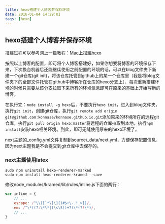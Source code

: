```yaml
---
title: hexo搭建个人博客并保存环境
date: 2018-01-04 14:29:01
tags: [hexo]
---
```


## hexo搭建个人博客并保存环境
搭建过程可以参考网上一篇教程：[Mac上搭建hexo](https://www.jianshu.com/p/17d32db14aa6)

按照以上博客的配置，即可将个人博客搭建好，如果你想要将博客的环境保存下来，下次换台机器后还能继续使用之前配置的环境的话，可以在blog文件夹下新建一个git仓库(git init)，将该仓库托管到github上的某一个仓库里（我是将blog文件夹下的全部文件托管在github中博客所在仓库的hexo分支上），每次重新搭建环境的时候只需要从该分支拉取下来所有的环境信息即可在原来的基础上开始写新的博客。

在执行完：```node install -g hexo```后，不要执行```hexo init```，进入到blog文件夹，执行`git init`，创建git仓库，执行`git remote add origin git@github.com:konnase/konnase.github.io.git`添加原来的环境所在的远程git仓库，执行`git pull origin hexo:master`将远程的仓库拉取到本地，执行`npm install`安装hexo相关环境。到此，即可无缝使用原来的hexo环境了。

next主题的\_config.yml文件复制到source/\_data/next.yml，方便保存配置信息，因为next主题我是不会提交到git仓库中去保存的。
### next主题使用latex
```
sudo npm uninstall hexo-renderer-marked
sudo npm install hexo-renderer-kramed --save
```
修改node_modules/kramed/lib/rules/inline.js下面的两行：
```js
var inline = {
    // ...
    escape: /^\\([`*\[\]()#$+\-.!_>])/,
    em: /^\*((?:\*\*|[\s\S])+?)\*(?!\*)/,
    // ...
}
```
